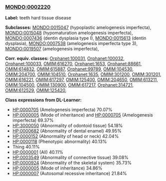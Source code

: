 
### [MONDO:0002220](http://purl.obolibrary.org/obo/MONDO_0002220)
**Label:** teeth hard tissue disease

**Subclasses:** [MONDO:0015047](http://purl.obolibrary.org/obo/MONDO_0015047) (hypoplastic amelogenesis imperfecta), [MONDO:0015048](http://purl.obolibrary.org/obo/MONDO_0015048) (hypomaturation amelogenesis imperfecta), [MONDO:0007436](http://purl.obolibrary.org/obo/MONDO_0007436) (dentin dysplasia type I), [MONDO:0015613](http://purl.obolibrary.org/obo/MONDO_0015613) (dentin dysplasia), [MONDO:0007538](http://purl.obolibrary.org/obo/MONDO_0007538) (amelogenesis imperfecta type 3), [MONDO:0019507](http://purl.obolibrary.org/obo/MONDO_0019507) (amelogenesis imperfecta), 

**Corr. equiv. classes:** [Orphanet:100031](http://www.orpha.net/ORDO/Orphanet_100031), [Orphanet:100032](http://www.orpha.net/ORDO/Orphanet_100032), [Orphanet:100033](http://www.orpha.net/ORDO/Orphanet_100033), [OMIM:616270](http://purl.obolibrary.org/obo/OMIM_616270), [Orphanet:1653](http://www.orpha.net/ORDO/Orphanet_1653), [Orphanet:88661](http://www.orpha.net/ORDO/Orphanet_88661), [OMIM:614832](http://purl.obolibrary.org/obo/OMIM_614832), [OMIM:615887](http://purl.obolibrary.org/obo/OMIM_615887), [Orphanet:99789](http://www.orpha.net/ORDO/Orphanet_99789), [OMIM:104530](http://purl.obolibrary.org/obo/OMIM_104530), [OMIM:204700](http://purl.obolibrary.org/obo/OMIM_204700), [OMIM:104510](http://purl.obolibrary.org/obo/OMIM_104510), [Orphanet:1635](http://www.orpha.net/ORDO/Orphanet_1635), [OMIM:301200](http://purl.obolibrary.org/obo/OMIM_301200), [OMIM:301201](http://purl.obolibrary.org/obo/OMIM_301201), [OMIM:616221](http://purl.obolibrary.org/obo/OMIM_616221), [OMIM:617297](http://purl.obolibrary.org/obo/OMIM_617297), [OMIM:125400](http://purl.obolibrary.org/obo/OMIM_125400), [OMIM:204650](http://purl.obolibrary.org/obo/OMIM_204650), [OMIM:613211](http://purl.obolibrary.org/obo/OMIM_613211), [OMIM:104500](http://purl.obolibrary.org/obo/OMIM_104500), [OMIM:130900](http://purl.obolibrary.org/obo/OMIM_130900), [OMIM:617217](http://purl.obolibrary.org/obo/OMIM_617217), [Orphanet:314721](http://www.orpha.net/ORDO/Orphanet_314721), [OMIM:612529](http://purl.obolibrary.org/obo/OMIM_612529), [OMIM:125420](http://purl.obolibrary.org/obo/OMIM_125420), 

**Class expressions from DL-Learner:**

- [HP:0000705](http://purl.obolibrary.org/obo/HP_0000705) (Amelogenesis imperfecta) 70.07%
- [HP:0000005](http://purl.obolibrary.org/obo/HP_0000005) (Mode of inheritance) and [HP:0000705](http://purl.obolibrary.org/obo/HP_0000705) (Amelogenesis imperfecta) 69.37%
- [HP:3000050](http://purl.obolibrary.org/obo/HP_3000050) (Abnormality of odontoid tissue) 54.18%
- [HP:0000682](http://purl.obolibrary.org/obo/HP_0000682) (Abnormality of dental enamel) 49.95%
- [HP:0000152](http://purl.obolibrary.org/obo/HP_0000152) (Abnormality of head or neck) 42.04%
- [HP:0000118](http://purl.obolibrary.org/obo/HP_0000118) (Phenotypic abnormality) 40.13%
- Thing 40.11%
- [HP:0000001](http://purl.obolibrary.org/obo/HP_0000001) (All) 40.11%
- [HP:0003549](http://purl.obolibrary.org/obo/HP_0003549) (Abnormality of connective tissue) 39.08%
- [HP:0000924](http://purl.obolibrary.org/obo/HP_0000924) (Abnormality of the skeletal system) 35.73%
- [HP:0000005](http://purl.obolibrary.org/obo/HP_0000005) (Mode of inheritance) 34.86%
- [HP:0000007](http://purl.obolibrary.org/obo/HP_0000007) (Autosomal recessive inheritance) 21.84%



